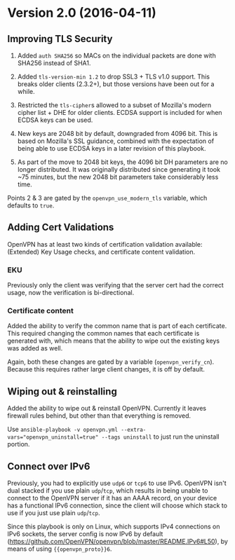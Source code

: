 # Version 2.0 (2016-04-11)
## Improving TLS Security
1. Added `auth SHA256` so MACs on the individual packets are done with SHA256 instead of SHA1.

2. Added `tls-version-min 1.2` to drop SSL3 + TLS v1.0 support. This breaks older clients (2.3.2+), but those versions have been out for a while.

3. Restricted the `tls-cipher`s allowed to a subset of Mozilla's modern cipher list + DHE for older clients. ECDSA support is included for when ECDSA keys can be used.

4. New keys are 2048 bit by default, downgraded from 4096 bit. This is based on Mozilla's SSL guidance, combined with the expectation of being able to use ECDSA keys in a later revision of this playbook.

5. As part of the move to 2048 bit keys, the 4096 bit DH parameters are no longer distributed. It was originally distributed since generating it took ~75 minutes, but the new 2048 bit parameters take considerably less time.

Points 2 & 3 are gated by the `openvpn_use_modern_tls` variable, which defaults to `true`.

## Adding Cert Validations
OpenVPN has at least two kinds of certification validation available: (Extended) Key Usage checks, and certificate content validation.

### EKU
Previously only the client was verifying that the server cert had the correct usage, now the verification is bi-directional.

### Certificate content
Added the ability to verify the common name that is part of each certificate. This required changing the common names that each certificate is generated with, which means that the ability to wipe out the existing keys was added as well.

Again, both these changes are gated by a variable (`openvpn_verify_cn`). Because this requires rather large client changes, it is off by default.

## Wiping out & reinstalling
Added the ability to wipe out & reinstall OpenVPN. Currently it leaves firewall rules behind, but other than that everything is removed.

Use `ansible-playbook -v openvpn.yml --extra-vars="openvpn_uninstall=true" --tags uninstall` to just run the uninstall portion.

## Connect over IPv6
Previously, you had to explicitly use `udp6` or `tcp6` to use IPv6. OpenVPN isn't dual stacked if you use plain `udp`/`tcp`, which results in being unable to connect to the OpenVPN server if it has an AAAA record, on your device has a functional IPv6 connection, since the client will choose which stack to use if you just use plain `udp`/`tcp`.

Since this playbook is only on Linux, which supports IPv4 connections on IPv6 sockets, the server config is now IPv6 by default (https://github.com/OpenVPN/openvpn/blob/master/README.IPv6#L50), by means of using `{{openvpn_proto}}6`.

